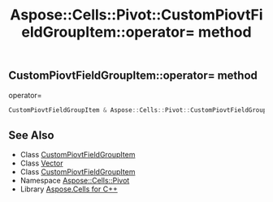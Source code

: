 ﻿---
title: Aspose::Cells::Pivot::CustomPiovtFieldGroupItem::operator= method
linktitle: operator=
second_title: Aspose.Cells for C++ API Reference
description: 'Aspose::Cells::Pivot::CustomPiovtFieldGroupItem::operator= method. operator= in C++.'
type: docs
weight: 300
url: /cpp/aspose.cells.pivot/custompiovtfieldgroupitem/operator_asm/
---
## CustomPiovtFieldGroupItem::operator= method


operator=

```cpp
CustomPiovtFieldGroupItem & Aspose::Cells::Pivot::CustomPiovtFieldGroupItem::operator=(const CustomPiovtFieldGroupItem &src)
```

## See Also

* Class [CustomPiovtFieldGroupItem](../)
* Class [Vector](../../../aspose.cells/vector/)
* Class [CustomPiovtFieldGroupItem](../)
* Namespace [Aspose::Cells::Pivot](../../)
* Library [Aspose.Cells for C++](../../../)
